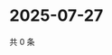 # 2025-07-27

共 0 条

<!-- BEGIN ZHIHUQUESTIONS -->
<!-- 最后更新时间 Sun Jul 27 2025 01:09:56 GMT+0800 (China Standard Time) -->

<!-- END ZHIHUQUESTIONS -->
